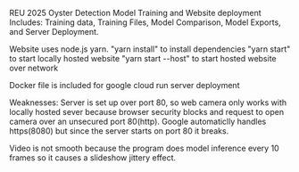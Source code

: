 REU 2025 Oyster Detection Model Training and Website deployment
Includes: Training data, Training Files, Model Comparison, Model Exports, and Server Deployment.

Website uses node.js yarn.
"yarn install" to install dependencies
"yarn start" to start locally hosted website
"yarn start --host" to start hosted website over network

Docker file is included for google cloud run server deployment

Weaknesses:
Server is set up over port 80, so web camera only works with locally hosted sever because browser security blocks and request to open camera over an unsecured port 80(http).
Google automaticlly handles https(8080) but since the server starts on port 80 it breaks.

Video is not smooth because the program does model inference every 10 frames so it causes a slideshow jittery effect.
